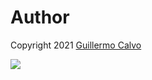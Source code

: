 # Author

Copyright 2021 [Guillermo Calvo](https://github.com/guillermocalvo)

![](https://guillermo.dev/assets/images/thumb.png)
